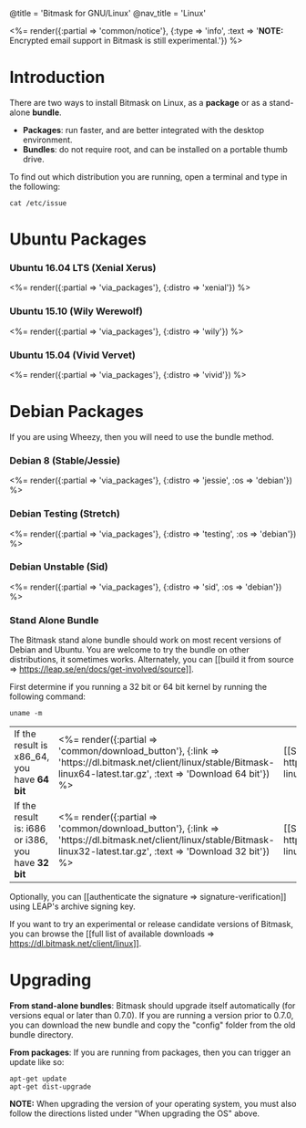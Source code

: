 @title = 'Bitmask for GNU/Linux'
@nav_title = 'Linux'

<%= render({:partial => 'common/notice'}, {:type => 'info', :text => '<b>NOTE:</b> Encrypted email support in Bitmask is still experimental.'}) %>

# Introduction

There are two ways to install Bitmask on Linux, as a **package** or as a stand-alone **bundle**.

* **Packages**: run faster, and are better integrated with the desktop environment.
* **Bundles**: do not require root, and can be installed on a portable thumb drive.

To find out which distribution you are running, open a terminal and type in the following:

    cat /etc/issue

# Ubuntu Packages

### Ubuntu 16.04 LTS (Xenial Xerus)

<%= render({:partial => 'via_packages'}, {:distro => 'xenial'}) %>

### Ubuntu 15.10 (Wily Werewolf)

<%= render({:partial => 'via_packages'}, {:distro => 'wily'}) %>

### Ubuntu 15.04 (Vivid Vervet)

<%= render({:partial => 'via_packages'}, {:distro => 'vivid'}) %>

# Debian Packages

If you are using Wheezy, then you will need to use the bundle method.

### Debian 8 (Stable/Jessie)

<%= render({:partial => 'via_packages'}, {:distro => 'jessie', :os => 'debian'}) %>

### Debian Testing (Stretch)

<%= render({:partial => 'via_packages'}, {:distro => 'testing', :os => 'debian'}) %>

### Debian Unstable (Sid)

<%= render({:partial => 'via_packages'}, {:distro => 'sid', :os => 'debian'}) %>

### Stand Alone Bundle

The Bitmask stand alone bundle should work on most recent versions of Debian and Ubuntu. You are welcome to try the bundle on other distributions, it sometimes works. Alternately, you can [[build it from source => https://leap.se/en/docs/get-involved/source]].

First determine if you running a 32 bit or 64 bit kernel by running the following command:

    uname -m

<table class="table"><tr><td>
  If the result is x86_64, you have <b>64 bit</b>
</td><td>
  <%= render({:partial => 'common/download_button'}, {:link => 'https://dl.bitmask.net/client/linux/stable/Bitmask-linux64-latest.tar.gz', :text => 'Download 64 bit'}) %>
</td><td>
  [[Signature file => https://dl.bitmask.net/client/linux/stable/Bitmask-linux64-latest.tar.gz.asc]]
</td></tr><tr><td>
  If the result is: i686 or i386, you have <b>32 bit</b>
</td><td>
  <%= render({:partial => 'common/download_button'}, {:link => 'https://dl.bitmask.net/client/linux/stable/Bitmask-linux32-latest.tar.gz', :text => 'Download 32 bit'}) %>
</td><td>
  [[Signature file => https://dl.bitmask.net/client/linux/stable/Bitmask-linux32-latest.tar.gz.asc]]
</td></tr></table>

Optionally, you can [[authenticate the signature => signature-verification]] using LEAP's archive signing key.

If you want to try an experimental or release candidate versions of Bitmask, you can browse the [[full list of available downloads => https://dl.bitmask.net/client/linux]].

# Upgrading

**From stand-alone bundles**: Bitmask should upgrade itself automatically (for versions equal or later than 0.7.0). If you are running a version prior to 0.7.0, you can download the new bundle and copy the "config" folder from the old bundle directory.

**From packages**: If you are running from packages, then you can trigger an update like so:

    apt-get update
    apt-get dist-upgrade

**NOTE:** When upgrading the version of your operating system, you must also follow the directions listed under "When upgrading the OS" above.